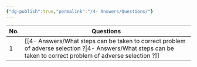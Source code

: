 ```yaml
---
{"dg-publish":true,"permalink":"/4- Answers/Questions/"}
---
```




| No.  | Questions                                                             |
| ---- | --------------------------------------------------------------------- |
| 1    | [[4- Answers/What steps can be taken to correct problem of adverse selection ?\|4- Answers/What steps can be taken to correct problem of adverse selection ?]] |
